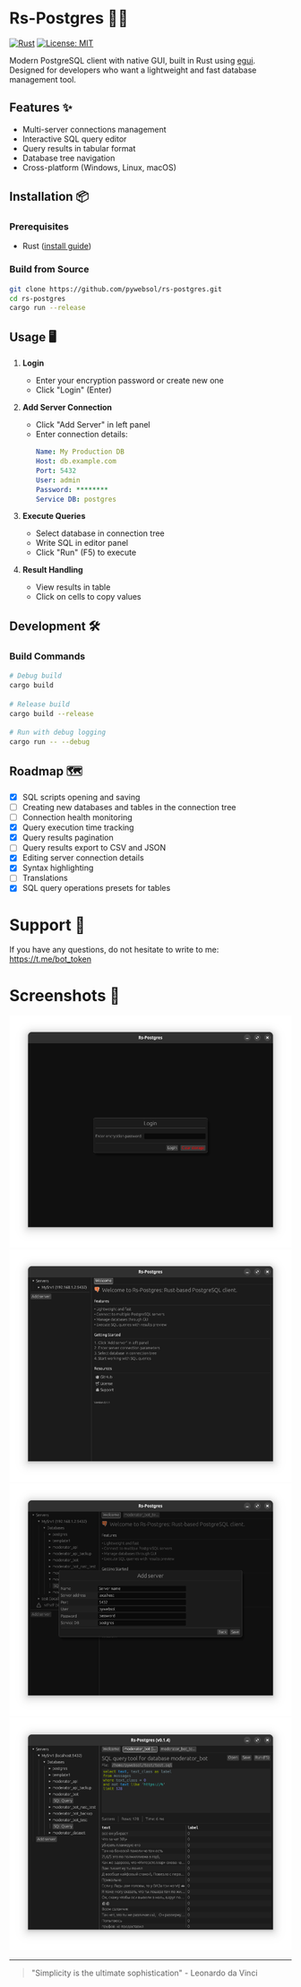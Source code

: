 # Rs-Postgres 🐘🦀

[![Rust](https://img.shields.io/badge/Rust-1.72+-blue?logo=rust)](https://www.rust-lang.org/)
[![License: MIT](https://img.shields.io/badge/License-MIT-yellow.svg)](https://opensource.org/licenses/MIT)

Modern PostgreSQL client with native GUI, built in Rust using [egui](https://www.egui.rs/). Designed for developers who want a lightweight and fast database management tool.

## Features ✨
- Multi-server connections management
- Interactive SQL query editor
- Query results in tabular format
- Database tree navigation
- Cross-platform (Windows, Linux, macOS)

## Installation 📦

### Prerequisites
- Rust ([install guide](https://www.rust-lang.org/tools/install))

### Build from Source
```bash
git clone https://github.com/pywebsol/rs-postgres.git
cd rs-postgres
cargo run --release
```

## Usage 🖥️
1. **Login**
   - Enter your encryption password or create new one
   - Click "Login" (Enter)

2. **Add Server Connection**
   - Click "Add Server" in left panel
   - Enter connection details:
     ```yaml
     Name: My Production DB
     Host: db.example.com
     Port: 5432
     User: admin
     Password: ********
     Service DB: postgres
     ```

3. **Execute Queries**
   - Select database in connection tree
   - Write SQL in editor panel
   - Click "Run" (F5) to execute

4. **Result Handling**
   - View results in table
   - Click on cells to copy values

## Development 🛠️

### Build Commands
```bash
# Debug build
cargo build

# Release build
cargo build --release

# Run with debug logging
cargo run -- --debug
```

## Roadmap 🗺️
- [x] SQL scripts opening and saving
- [ ] Creating new databases and tables in the connection tree
- [ ] Connection health monitoring
- [x] Query execution time tracking
- [x] Query results pagination
- [ ] Query results export to CSV and JSON
- [x] Editing server connection details
- [x] Syntax highlighting
- [ ] Translations
- [x] SQL query operations presets for tables

# Support 🤗
If you have any questions, do not hesitate to write to me: https://t.me/bot_token

# Screenshots 📸
![Login page](assets/screenshots/login.png)
![Welcome page](assets/screenshots/welcome.png)
![Add server](assets/screenshots/add_server.png)
![SQL query tool](assets/screenshots/sql_query_tool.png)

---

> "Simplicity is the ultimate sophistication" - Leonardo da Vinci